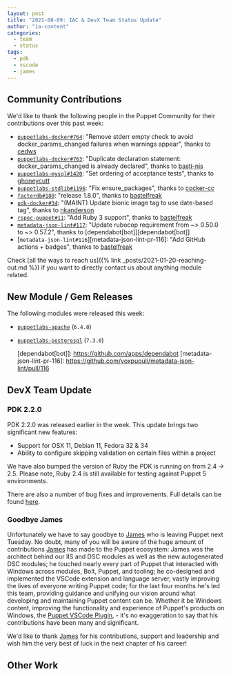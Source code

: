 ```yaml
---
layout: post
title: "2021-08-09: IAC & DevX Team Status Update"
author: "ia-content"
categories:
  - team
  - status
tags:
  - pdk
  - vscode
  - james
---
```


## Community Contributions

We'd like to thank the following people in the Puppet Community for their contributions over this past week:

- [`puppetlabs-docker#764`][puppetlabs-docker-pr-764]: "Remove stderr empty check to avoid docker_params_changed failures when warnings appear", thanks to [cedws][cedws]
- [`puppetlabs-docker#763`][puppetlabs-docker-pr-763]: "Duplicate declaration statement: docker_params_changed is already declared", thanks to [basti-nis][basti-nis]
- [`puppetlabs-mysql#1420`][puppetlabs-mysql-pr-1420]: "Set ordering of acceptance tests", thanks to [ghoneycutt][ghoneycutt]
- [`puppetlabs-stdlib#1196`][puppetlabs-stdlib-pr-1196]: "Fix ensure_packages", thanks to [cocker-cc][cocker-cc]
- [`facterdb#180`][facterdb-pr-180]: "release 1.8.0", thanks to [bastelfreak][bastelfreak]
- [`pdk-docker#34`][pdk-docker-pr-34]: "(MAINT) Update bionic image tag to use date-based tag", thanks to [nkanderson][nkanderson]
- [`rspec-puppet#11`][rspec-puppet-pr-11]: "Add Ruby 3 support", thanks to [bastelfreak][bastelfreak]
- [`metadata-json-lint#117`][metadata-json-lint-pr-117]: "Update rubocop requirement from ~> 0.50.0 to ~> 0.57.2", thanks to [dependabot[bot]][dependabot[bot]]
- [`metadata-json-lint#116`][metadata-json-lint-pr-116]: "Add GitHub actions + badges", thanks to [bastelfreak][bastelfreak]

Check [all the ways to reach us]({% link _posts/2021-01-20-reaching-out.md %}) if you want to directly contact us about anything module related.

## New Module / Gem Releases

The following modules were released this week:

- [`puppetlabs-apache`][puppetlabs-apache] (`6.4.0`)
- [`puppetlabs-postgresql`][puppetlabs-postgresql] (`7.3.0`)

  [puppetlabs-apache]: https://github.com/puppetlabs/puppetlabs-apache
  [puppetlabs-postgresql]: https://github.com/puppetlabs/puppetlabs-postgresql
  [puppetlabs-docker-pr-764]: https://github.com/puppetlabs/puppetlabs-docker/pull/764
  [cedws]: https://github.com/cedws
  [puppetlabs-docker-pr-763]: https://github.com/puppetlabs/puppetlabs-docker/pull/763
  [basti-nis]: https://github.com/basti-nis
  [puppetlabs-mysql-pr-1420]: https://github.com/puppetlabs/puppetlabs-mysql/pull/1420
  [ghoneycutt]: https://github.com/ghoneycutt
  [puppetlabs-stdlib-pr-1196]: https://github.com/puppetlabs/puppetlabs-stdlib/pull/1196
  [cocker-cc]: https://github.com/cocker-cc
  [facterdb-pr-180]: https://github.com/voxpupuli/facterdb/pull/180
  [bastelfreak]: https://github.com/bastelfreak
  [pdk-docker-pr-34]: https://github.com/puppetlabs/pdk-docker/pull/34
  [nkanderson]: https://github.com/nkanderson
  [rspec-puppet-pr-11]: https://github.com/puppetlabs/rspec-puppet/pull/11
  [metadata-json-lint-pr-117]: https://github.com/voxpupuli/metadata-json-lint/pull/117
  [dependabot[bot]]: https://github.com/apps/dependabot
  [metadata-json-lint-pr-116]: https://github.com/voxpupuli/metadata-json-lint/pull/116
## DevX Team Update

### PDK 2.2.0

PDK 2.2.0 was released earlier in the week.
This update brings two significant new features:

- Support for OSX 11, Debian 11, Fedora 32 & 34
- Ability to configure skipping validation on certain files within a project

We have also bumped the version of Ruby the PDK is running on from 2.4 -> 2.5.
Please note, Ruby 2.4 is still available for testing against Puppet 5 environments.

There are also a number of bug fixes and improvements.
Full details can be found [here](https://puppet.com/docs/pdk/2.x/pdk.html).

### Goodbye James

Unfortunately we have to say goodbye to [James][James] who is leaving Puppet next Tuesday.
No doubt, many of you will be aware of the huge amount of contributions [James][James] has made to the Puppet ecosystem: James was the architect behind our IIS and DSC modules as well as the new autogenerated DSC modules; he touched nearly every part of Puppet that interacted with Windows across modules, Bolt, Puppet, and tooling; he co-designed and implemented the VSCode extension and language server, vastly improving the lives of everyone writing Puppet code; for the last four months he's led this team, providing guidance and unifying our vision around what developing and maintaining Puppet content can be. Whether it be Windows content, improving the functionality and experience of Puppet's products on Windows, the [Puppet VSCode Plugin](https://github.com/puppetlabs/puppet-vscode), - it's no exaggeration to say that his contributions have been many and significant.

We'd like to thank [James][James] for his contributions, support and leadership and wish him the very best of luck in the next chapter of his career!
## Other Work

<!-- check https://tickets.puppetlabs.com/secure/RapidBoard.jspa?rapidView=1176&quickFilter=8745 for other tickets closed out this week that should be mentioned here -->

  [Adrian]:             https://github.com/adrianiurca
  [Ben]:                https://github.com/binford2k
  [Ciaran]:             https://github.com/sanfrancrisko
  [Daiana]:             https://github.com/daianamezdrea
  [Danny]:              https://github.com/carabasdaniel
  [DavidArmstrong]:     https://github.com/da-ar
  [DavidSchmitt]:       https://github.com/DavidS
  [DavidSwan]:          https://github.com/david22swan
  [Disha]:              https://github.com/Disha-maker
  [James]:              https://github.com/jpogran
  [Lore]:               https://github.com/lionce
  [Michael]:            https://github.com/michaeltlombardi
  [Paula]:              https://github.com/pmcmaw
  [Sheena]:             https://github.com/sheenaajay
  [Supported Modules]:  https://puppetlabs.github.io/iac/modules/
  [Tools]:              https://puppetlabs.github.io/iac/tools/

